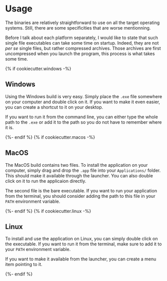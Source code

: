 # Usage

The binaries are relatively straightforward to use on all the target operating systems. Still, there are some specificities that are worse mentionning.

Before I talk about each platform separately, I would like to state that such single file executables can take some time on startup. Indeed, they are not *per se* single files, but rather compressed archives. Those archives are first uncompressed when you launch the program, this process is what takes some time.

{% if cookiecutter.windows -%}
## Windows

Using the Windows build is very easy. Simply place the `.exe` file somewhere on your computer and double click on it. If you want to make it even easier, you can create a shortcut to it on your desktop.

If you want to run it from the command line, you can either type the whole path to the `.exe` or add it to the path so you do not have to remember where it is.

{%- endif %}
{% if cookiecutter.macos -%}
## MacOS

The MacOS build contains two files. To install the application on your computer, simply drag and drop the `.app` file into your `Applications/` folder. This should make it available through the launcher. You can also double click on it to run the applicaion directly.

The second file is the bare executable. If you want to run your application from the terminal, you should consider adding the path to this file in your `PATH` environment variable.

{%- endif %}
{% if cookiecutter.linux -%}
## Linux

To install and use the application on Linux, you can simply double click on the executable. If you want to run it from the terminal, make sure to add it to your `PATH` environment variable.

If you want to make it available from the launcher, you can create a menu item pointing to it.

{%- endif %}